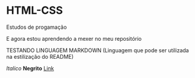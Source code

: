# HTML-CSS
 Estudos de progamação

 E agora estou aprendendo a mexer no meu repositório

 TESTANDO LINGUAGEM MARKDOWN (Linguagem que pode ser utilizada na estilização do README)

 *Italico* **Negrito** [Link](https://github.com/RafaelLucasSegalRamos/HTML-CSS/blob/main/README.md)
